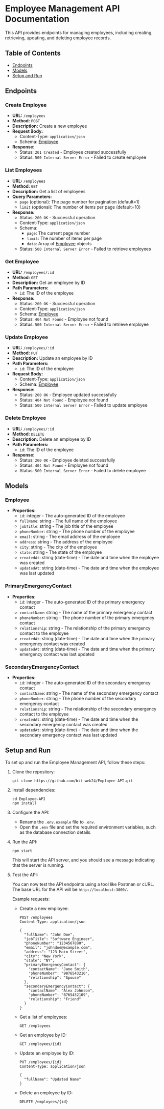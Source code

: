 # Employee Management API Documentation

This API provides endpoints for managing employees, including creating, retrieving, updating, and deleting employee records.

## Table of Contents

- [Endpoints](#endpoints)
- [Models](#models)
- [Setup and Run](#setup-and-run)

## Endpoints

### Create Employee

- **URL:** `/employees`
- **Method:** `POST`
- **Description:** Create a new employee
- **Request Body:**
  - Content-Type: `application/json`
  - Schema: [Employee](#employee)
- **Response:**
  - Status: `201 Created` - Employee created successfully
  - Status: `500 Internal Server Error` - Failed to create employee

### List Employees

- **URL:** `/employees`
- **Method:** `GET`
- **Description:** Get a list of employees
- **Query Parameters:**
  - `page` (optional): The page number for pagination (default=1)
  - `limit` (optional): The number of items per page (default=10)
- **Response:**
  - Status: `200 OK` - Successful operation
  - Content-Type: `application/json`
  - Schema:
    - `page`: The current page number
    - `limit`: The number of items per page
    - `data`: Array of [Employee](#employee) objects
  - Status: `500 Internal Server Error` - Failed to retrieve employees

### Get Employee

- **URL:** `/employees/:id`
- **Method:** `GET`
- **Description:** Get an employee by ID
- **Path Parameters:**
  - `id`: The ID of the employee
- **Response:**
  - Status: `200 OK` - Successful operation
  - Content-Type: `application/json`
  - Schema: [Employee](#employee)
  - Status: `404 Not Found` - Employee not found
  - Status: `500 Internal Server Error` - Failed to retrieve employee

### Update Employee

- **URL:** `/employees/:id`
- **Method:** `PUT`
- **Description:** Update an employee by ID
- **Path Parameters:**
  - `id`: The ID of the employee
- **Request Body:**
  - Content-Type: `application/json`
  - Schema: [Employee](#employee)
- **Response:**
  - Status: `200 OK` - Employee updated successfully
  - Status: `404 Not Found` - Employee not found
  - Status: `500 Internal Server Error` - Failed to update employee

### Delete Employee

- **URL:** `/employees/:id`
- **Method:** `DELETE`
- **Description:** Delete an employee by ID
- **Path Parameters:**
  - `id`: The ID of the employee
- **Response:**
  - Status: `200 OK` - Employee deleted successfully
  - Status: `404 Not Found` - Employee not found
  - Status: `500 Internal Server Error` - Failed to delete employee

## Models

### Employee

- **Properties:**
  - `id`: integer - The auto-generated ID of the employee
  - `fullName`: string - The full name of the employee
  - `jobTitle`: string - The job title of the employee
  - `phoneNumber`: string - The phone number of the employee
  - `email`: string - The email address of the employee
  - `address`: string - The address of the employee
  - `city`: string - The city of the employee
  - `state`: string - The state of the employee
  - `createdAt`: string (date-time) - The date and time when the employee was created
  - `updatedAt`: string (date-time) - The date and time when the employee was last updated

### PrimaryEmergencyContact

- **Properties:**
  - `id`: integer - The auto-generated ID of the primary emergency contact
  - `contactName`: string - The name of the primary emergency contact
  - `phoneNumber`: string - The phone number of the primary emergency contact
  - `relationship`: string - The relationship of the primary emergency contact to the employee
  - `createdAt`: string (date-time) - The date and time when the primary emergency contact was created
  - `updatedAt`: string (date-time) - The date and time when the primary emergency contact was last updated

### SecondaryEmergencyContact

- **Properties:**
  - `id`: integer - The auto-generated ID of the secondary emergency contact
  - `contactName`: string - The name of the secondary emergency contact
  - `phoneNumber`: string - The phone number of the secondary emergency contact
  - `relationship`: string - The relationship of the secondary emergency contact to the employee
  - `createdAt`: string (date-time) - The date and time when the secondary emergency contact was created
  - `updatedAt`: string (date-time) - The date and time when the secondary emergency contact was last updated

## Setup and Run

To set up and run the Employee Management API, follow these steps:

1. Clone the repository:

   ```shell
   git clone https://github.com/bit-web24/Employee-API.git
   ```

2. Install dependencies:

   ```shell
   cd Employee-API
   npm install
   ```

3. Configure the API:

   - Rename the `.env.example` file to `.env`.
   - Open the `.env` file and set the required environment variables, such as the database connection details.

4. Run the API:

   ```shell
   npm start
   ```

   This will start the API server, and you should see a message indicating that the server is running.

5. Test the API:

   You can now test the API endpoints using a tool like Postman or cURL. The base URL for the API will be `http://localhost:3000/`.

   Example requests:

   - Create a new employee:

     ```http
     POST /employees
     Content-Type: application/json

     {
       "fullName": "John Doe",
       "jobTitle": "Software Engineer",
       "phoneNumber": "1234567890",
       "email": "johndoe@example.com",
       "address": "123 Main Street",
       "city": "New York",
       "state": "NY",
       "primaryEmergencyContact": {
         "contactName": "Jane Smith",
         "phoneNumber": "9876543210",
         "relationship": "Spouse"
       },
       "secondaryEmergencyContact": {
         "contactName": "Alex Johnson",
         "phoneNumber": "8765432109",
         "relationship": "Friend"
       }
     }
     ```

   - Get a list of employees:

     ```http
     GET /employees
     ```

   - Get an employee by ID:

     ```http
     GET /employees/{id}
     ```

   - Update an employee by ID:

     ```http
     PUT /employees/{id}
     Content-Type: application/json

     {
       "fullName": "Updated Name"
     }
     ```

   - Delete an employee by ID:

     ```http
     DELETE /employees/{id}
     ```